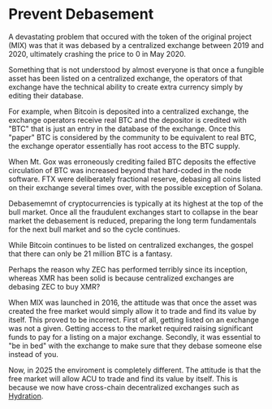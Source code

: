# Prevent Debasement

A devastating problem that occured with the token of the original project (MIX) was that it was debased by a centralized exchange between 2019 and 2020, ultimately crashing the price to 0 in May 2020.

Something that is not understood by almost everyone is that once a fungible asset has been listed on a centralized exchange, the operators of that exchange have the technical ability to create extra currency simply by editing their database.

For example, when Bitcoin is deposited into a centralized exchange, the exchange operators receive real BTC and the depositor is credited with "BTC" that is just an entry in the database of the exchange. Once this "paper" BTC is considered by the community to be equivalent to real BTC, the exchange operator essentially has root access to the BTC supply.

When Mt. Gox was erroneously crediting failed BTC deposits the effective circulation of BTC was increased beyond that hard-coded in the node software. FTX were deliberately fractional reserve, debasing all coins listed on their exchange several times over, with the possible exception of Solana.

Debasememnt of cryptocurrencies is typically at its highest at the top of the bull market. Once all the fraudulent exchanges start to collapse in the bear market the debasement is reduced, preparing the long term fundamentals for the next bull market and so the cycle continues.

While Bitcoin continues to be listed on centralized exchanges, the gospel that there can only be 21 million BTC is a fantasy.

Perhaps the reason why ZEC has performed terribly since its inception, whereas XMR has been solid is because centralized exchanges are debasing ZEC to buy XMR?

When MIX was launched in 2016, the attitude was that once the asset was created the free market would simply allow it to trade and find its value by itself. This proved to be incorrect. First of all, getting listed on an exchange was not a given. Getting access to the market required raising significant funds to pay for a listing on a major exchange. Secondly, it was essential to "be in bed" with the exchange to make sure that they debase someone else instead of you.

Now, in 2025 the enviroment is completely different. The attitude is that the free market will allow ACU to trade and find its value by itself. This is because we now have cross-chain decentralized exchanges such as [Hydration](https://hydration.net/).
